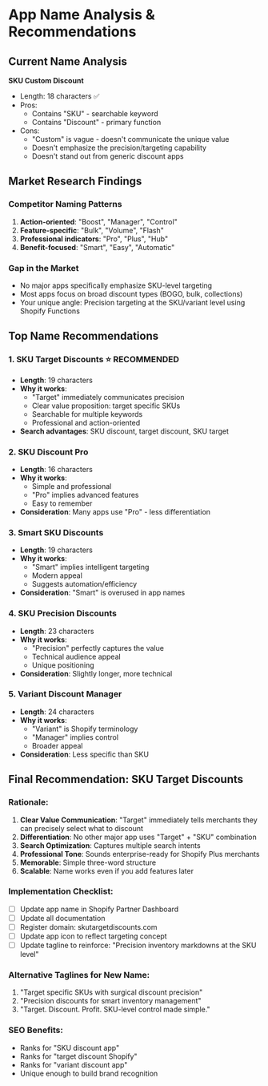 # App Name Analysis & Recommendations

## Current Name Analysis
**SKU Custom Discount**
- Length: 18 characters ✅
- Pros:
  - Contains "SKU" - searchable keyword
  - Contains "Discount" - primary function
- Cons:
  - "Custom" is vague - doesn't communicate the unique value
  - Doesn't emphasize the precision/targeting capability
  - Doesn't stand out from generic discount apps

## Market Research Findings

### Competitor Naming Patterns
1. **Action-oriented**: "Boost", "Manager", "Control"
2. **Feature-specific**: "Bulk", "Volume", "Flash"
3. **Professional indicators**: "Pro", "Plus", "Hub"
4. **Benefit-focused**: "Smart", "Easy", "Automatic"

### Gap in the Market
- No major apps specifically emphasize SKU-level targeting
- Most apps focus on broad discount types (BOGO, bulk, collections)
- Your unique angle: Precision targeting at the SKU/variant level using Shopify Functions

## Top Name Recommendations

### 1. **SKU Target Discounts** ⭐ RECOMMENDED
- **Length**: 19 characters
- **Why it works**:
  - "Target" immediately communicates precision
  - Clear value proposition: target specific SKUs
  - Searchable for multiple keywords
  - Professional and action-oriented
- **Search advantages**: SKU discount, target discount, SKU target

### 2. **SKU Discount Pro**
- **Length**: 16 characters
- **Why it works**:
  - Simple and professional
  - "Pro" implies advanced features
  - Easy to remember
- **Consideration**: Many apps use "Pro" - less differentiation

### 3. **Smart SKU Discounts**
- **Length**: 19 characters
- **Why it works**:
  - "Smart" implies intelligent targeting
  - Modern appeal
  - Suggests automation/efficiency
- **Consideration**: "Smart" is overused in app names

### 4. **SKU Precision Discounts**
- **Length**: 23 characters
- **Why it works**:
  - "Precision" perfectly captures the value
  - Technical audience appeal
  - Unique positioning
- **Consideration**: Slightly longer, more technical

### 5. **Variant Discount Manager**
- **Length**: 24 characters
- **Why it works**:
  - "Variant" is Shopify terminology
  - "Manager" implies control
  - Broader appeal
- **Consideration**: Less specific than SKU

## Final Recommendation: **SKU Target Discounts**

### Rationale:
1. **Clear Value Communication**: "Target" immediately tells merchants they can precisely select what to discount
2. **Differentiation**: No other major app uses "Target" + "SKU" combination
3. **Search Optimization**: Captures multiple search intents
4. **Professional Tone**: Sounds enterprise-ready for Shopify Plus merchants
5. **Memorable**: Simple three-word structure
6. **Scalable**: Name works even if you add features later

### Implementation Checklist:
- [ ] Update app name in Shopify Partner Dashboard
- [ ] Update all documentation
- [ ] Register domain: skutargetdiscounts.com
- [ ] Update app icon to reflect targeting concept
- [ ] Update tagline to reinforce: "Precision inventory markdowns at the SKU level"

### Alternative Taglines for New Name:
1. "Target specific SKUs with surgical discount precision"
2. "Precision discounts for smart inventory management"
3. "Target. Discount. Profit. SKU-level control made simple."

### SEO Benefits:
- Ranks for "SKU discount app"
- Ranks for "target discount Shopify"
- Ranks for "variant discount app"
- Unique enough to build brand recognition